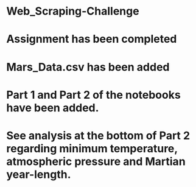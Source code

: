 # Web_Scraping-Challenge
# Assignment has been completed
# Mars_Data.csv has been added
# Part 1 and Part 2 of the notebooks have been added.
# See analysis at the bottom of Part 2 regarding minimum temperature, atmospheric pressure and Martian year-length. 
